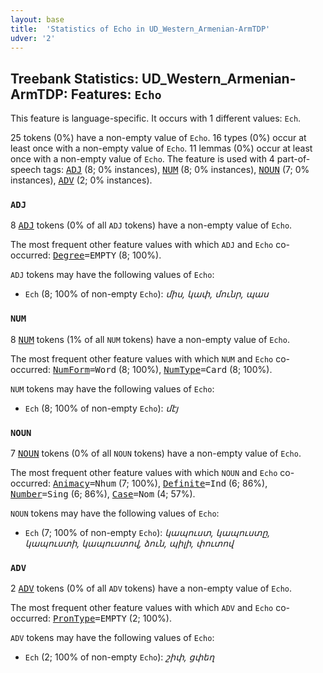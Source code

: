 ```yaml
---
layout: base
title:  'Statistics of Echo in UD_Western_Armenian-ArmTDP'
udver: '2'
---
```


## Treebank Statistics: UD_Western_Armenian-ArmTDP: Features: `Echo`

This feature is language-specific.
It occurs with 1 different values: `Ech`.

25 tokens (0%) have a non-empty value of `Echo`.
16 types (0%) occur at least once with a non-empty value of `Echo`.
11 lemmas (0%) occur at least once with a non-empty value of `Echo`.
The feature is used with 4 part-of-speech tags: <tt><a href="hyw_armtdp-pos-ADJ.html">ADJ</a></tt> (8; 0% instances), <tt><a href="hyw_armtdp-pos-NUM.html">NUM</a></tt> (8; 0% instances), <tt><a href="hyw_armtdp-pos-NOUN.html">NOUN</a></tt> (7; 0% instances), <tt><a href="hyw_armtdp-pos-ADV.html">ADV</a></tt> (2; 0% instances).

### `ADJ`

8 <tt><a href="hyw_armtdp-pos-ADJ.html">ADJ</a></tt> tokens (0% of all `ADJ` tokens) have a non-empty value of `Echo`.

The most frequent other feature values with which `ADJ` and `Echo` co-occurred: <tt><a href="hyw_armtdp-feat-Degree.html">Degree</a></tt><tt>=EMPTY</tt> (8; 100%).

`ADJ` tokens may have the following values of `Echo`:

* `Ech` (8; 100% of non-empty `Echo`): <em>միս, կափ, մունր, պաս</em>

### `NUM`

8 <tt><a href="hyw_armtdp-pos-NUM.html">NUM</a></tt> tokens (1% of all `NUM` tokens) have a non-empty value of `Echo`.

The most frequent other feature values with which `NUM` and `Echo` co-occurred: <tt><a href="hyw_armtdp-feat-NumForm.html">NumForm</a></tt><tt>=Word</tt> (8; 100%), <tt><a href="hyw_armtdp-feat-NumType.html">NumType</a></tt><tt>=Card</tt> (8; 100%).

`NUM` tokens may have the following values of `Echo`:

* `Ech` (8; 100% of non-empty `Echo`): <em>մէյ</em>

### `NOUN`

7 <tt><a href="hyw_armtdp-pos-NOUN.html">NOUN</a></tt> tokens (0% of all `NOUN` tokens) have a non-empty value of `Echo`.

The most frequent other feature values with which `NOUN` and `Echo` co-occurred: <tt><a href="hyw_armtdp-feat-Animacy.html">Animacy</a></tt><tt>=Nhum</tt> (7; 100%), <tt><a href="hyw_armtdp-feat-Definite.html">Definite</a></tt><tt>=Ind</tt> (6; 86%), <tt><a href="hyw_armtdp-feat-Number.html">Number</a></tt><tt>=Sing</tt> (6; 86%), <tt><a href="hyw_armtdp-feat-Case.html">Case</a></tt><tt>=Nom</tt> (4; 57%).

`NOUN` tokens may have the following values of `Echo`:

* `Ech` (7; 100% of non-empty `Echo`): <em>կապուստ, կապուստը, կապուստի, կապուստով, ձուն, պիլի, փուտով</em>

### `ADV`

2 <tt><a href="hyw_armtdp-pos-ADV.html">ADV</a></tt> tokens (0% of all `ADV` tokens) have a non-empty value of `Echo`.

The most frequent other feature values with which `ADV` and `Echo` co-occurred: <tt><a href="hyw_armtdp-feat-PronType.html">PronType</a></tt><tt>=EMPTY</tt> (2; 100%).

`ADV` tokens may have the following values of `Echo`:

* `Ech` (2; 100% of non-empty `Echo`): <em>շիփ, ցփեղ</em>

